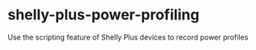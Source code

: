 # shelly-plus-power-profiling
Use the scripting feature of Shelly Plus devices to record power profiles
